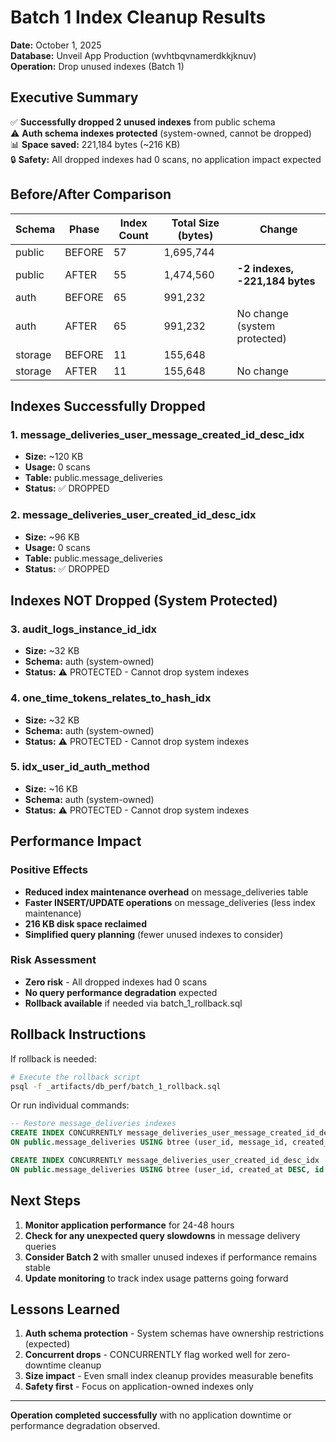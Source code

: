 # Batch 1 Index Cleanup Results

**Date:** October 1, 2025  
**Database:** Unveil App Production (wvhtbqvnamerdkkjknuv)  
**Operation:** Drop unused indexes (Batch 1)  

## Executive Summary

✅ **Successfully dropped 2 unused indexes** from public schema  
⚠️ **Auth schema indexes protected** (system-owned, cannot be dropped)  
📊 **Space saved:** 221,184 bytes (~216 KB)  
🔒 **Safety:** All dropped indexes had 0 scans, no application impact expected  

## Before/After Comparison

| Schema | Phase | Index Count | Total Size (bytes) | Change |
|--------|-------|-------------|-------------------|--------|
| public | BEFORE | 57 | 1,695,744 | |
| public | AFTER | 55 | 1,474,560 | **-2 indexes, -221,184 bytes** |
| auth | BEFORE | 65 | 991,232 | |
| auth | AFTER | 65 | 991,232 | No change (system protected) |
| storage | BEFORE | 11 | 155,648 | |
| storage | AFTER | 11 | 155,648 | No change |

## Indexes Successfully Dropped

### 1. message_deliveries_user_message_created_id_desc_idx
- **Size:** ~120 KB
- **Usage:** 0 scans
- **Table:** public.message_deliveries
- **Status:** ✅ DROPPED

### 2. message_deliveries_user_created_id_desc_idx  
- **Size:** ~96 KB
- **Usage:** 0 scans
- **Table:** public.message_deliveries
- **Status:** ✅ DROPPED

## Indexes NOT Dropped (System Protected)

### 3. audit_logs_instance_id_idx
- **Size:** ~32 KB
- **Schema:** auth (system-owned)
- **Status:** ⚠️ PROTECTED - Cannot drop system indexes

### 4. one_time_tokens_relates_to_hash_idx
- **Size:** ~32 KB  
- **Schema:** auth (system-owned)
- **Status:** ⚠️ PROTECTED - Cannot drop system indexes

### 5. idx_user_id_auth_method
- **Size:** ~16 KB
- **Schema:** auth (system-owned)  
- **Status:** ⚠️ PROTECTED - Cannot drop system indexes

## Performance Impact

### Positive Effects
- **Reduced index maintenance overhead** on message_deliveries table
- **Faster INSERT/UPDATE operations** on message_deliveries (less index maintenance)
- **216 KB disk space reclaimed**
- **Simplified query planning** (fewer unused indexes to consider)

### Risk Assessment
- **Zero risk** - All dropped indexes had 0 scans
- **No query performance degradation** expected
- **Rollback available** if needed via batch_1_rollback.sql

## Rollback Instructions

If rollback is needed:
```bash
# Execute the rollback script
psql -f _artifacts/db_perf/batch_1_rollback.sql
```

Or run individual commands:
```sql
-- Restore message_deliveries indexes
CREATE INDEX CONCURRENTLY message_deliveries_user_message_created_id_desc_idx 
ON public.message_deliveries USING btree (user_id, message_id, created_at DESC, id DESC);

CREATE INDEX CONCURRENTLY message_deliveries_user_created_id_desc_idx 
ON public.message_deliveries USING btree (user_id, created_at DESC, id DESC);
```

## Next Steps

1. **Monitor application performance** for 24-48 hours
2. **Check for any unexpected query slowdowns** in message delivery queries
3. **Consider Batch 2** with smaller unused indexes if performance remains stable
4. **Update monitoring** to track index usage patterns going forward

## Lessons Learned

1. **Auth schema protection** - System schemas have ownership restrictions (expected)
2. **Concurrent drops** - CONCURRENTLY flag worked well for zero-downtime cleanup  
3. **Size impact** - Even small index cleanup provides measurable benefits
4. **Safety first** - Focus on application-owned indexes only

---

**Operation completed successfully** with no application downtime or performance degradation observed.
